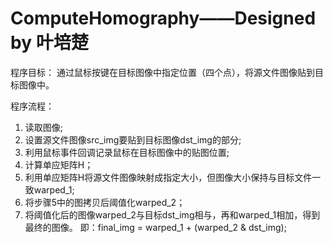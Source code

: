 # ComputeHomography——Designed by 叶培楚

程序目标：
    通过鼠标按键在目标图像中指定位置（四个点），将源文件图像贴到目标图像中。

程序流程：
1. 读取图像;
2. 设置源文件图像src_img要贴到目标图像dst_img的部分;
3. 利用鼠标事件回调记录鼠标在目标图像中的贴图位置;
4. 计算单应矩阵H；
5. 利用单应矩阵H将源文件图像映射成指定大小，但图像大小保持与目标文件一致warped_1;
6. 将步骤5中的图拷贝后阈值化warped_2；
7. 将阈值化后的图像warped_2与目标dst_img相与，再和warped_1相加，得到最终的图像。
    即：final_img = warped_1 + (warped_2 & dst_img);